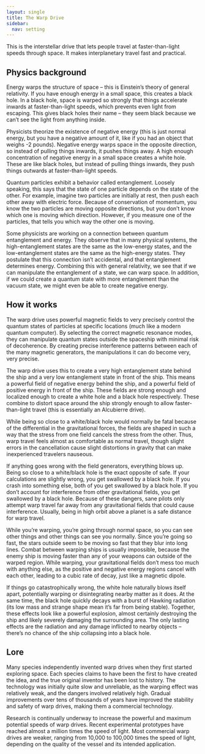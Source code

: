 ```yaml
---
layout: single
title: The Warp Drive
sidebar:
  nav: setting
---
```


This is the interstellar drive that lets people travel at faster-than-light speeds through space. It makes interplanetary travel fast and practical.

## Physics background

Energy warps the structure of space – this is Einstein’s theory of general relativity. If you have enough energy in a small space, this creates a black hole. In a black hole, space is warped so strongly that things accelerate inwards at faster-than-light speeds, which prevents even light from escaping. This gives black holes their name – they seem black because we can’t see the light from anything inside.

Physicists theorize the existence of negative energy (this is just normal energy, but you have a negative amount of it, like if you had an object that weighs -2 pounds). Negative energy warps space in the opposite direction, so instead of pulling things inwards, it pushes things away. A high enough concentration of negative energy in a small space creates a white hole. These are like black holes, but instead of pulling things inwards, they push things outwards at faster-than-light speeds.

Quantum particles exhibit a behavior called entanglement. Loosely speaking, this says that the state of one particle depends on the state of the other. For example, imagine two particles are initially at rest, then push each other away with electric force. Because of conservation of momentum, you know the two particles are moving opposite directions, but you don’t know which one is moving which direction. However, if you measure one of the particles, that tells you which way the other one is moving.

Some physicists are working on a connection between quantum entanglement and energy. They observe that in many physical systems, the high-entanglement states are the same as the low-energy states, and the low-entanglement states are the same as the high-energy states. They postulate that this connection isn’t accidental, and that entanglement determines energy. Combining this with general relativity, we see that if we can manipulate the entanglement of a state, we can warp space. In addition, if we could create a quantum state with more entanglement than the vacuum state, we might even be able to create negative energy.

## How it works

The warp drive uses powerful magnetic fields to very precisely control the quantum states of particles at specific locations (much like a modern quantum computer). By selecting the correct magnetic resonance modes, they can manipulate quantum states outside the spaceship with minimal risk of decoherence. By creating precise interference patterns between each of the many magnetic generators, the manipulations it can do become very, very precise.

The warp drive uses this to create a very high entanglement state behind the ship and a very low entanglement state in front of the ship. This means a powerful field of negative energy behind the ship, and a powerful field of positive energy in front of the ship. These fields are strong enough and localized enough to create a white hole and a black hole respectively. These combine to distort space around the ship strongly enough to allow faster-than-light travel (this is essentially an Alcubierre drive).

While being so close to a white/black hole would normally be fatal because of the differential in the gravitational forces, the fields are shaped in such a way that the stress from one field cancels the stress from the other. Thus, warp travel feels almost as comfortable as normal travel, though slight errors in the cancellation cause slight distortions in gravity that can make inexperienced travelers nauseous.

If anything goes wrong with the field generators, everything blows up. Being so close to a white/black hole is the exact opposite of safe. If your calculations are slightly wrong, you get swallowed by a black hole. If you crash into something else, both of you get swallowed by a black hole. If you don’t account for interference from other gravitational fields, you get swallowed by a black hole. Because of these dangers, sane pilots only attempt warp travel far away from any gravitational fields that could cause interference. Usually, being in high orbit above a planet is a safe distance for warp travel.

While you’re warping, you’re going through normal space, so you can see other things and other things can see you normally. Since you’re going so fast, the stars outside seem to be moving so fast that they blur into long lines. Combat between warping ships is usually impossible, because the enemy ship is moving faster than any of your weapons can outside of the warped region. While warping, your gravitational fields don’t mess too much with anything else, as the positive and negative energy regions cancel with each other, leading to a cubic rate of decay, just like a magnetic dipole.

If things go catastrophically wrong, the white hole naturally blows itself apart, potentially warping or disintegrating nearby matter as it does. At the same time, the black hole quickly decays with a burst of Hawking radiation (its low mass and strange shape mean it’s far from being stable). Together, these effects look like a powerful explosion, almost certainly destroying the ship and likely severely damaging the surrounding area. The only lasting effects are the radiation and any damage inflicted to nearby objects – there’s no chance of the ship collapsing into a black hole.

## Lore

Many species independently invented warp drives when they first started exploring space. Each species claims to have been the first to have created the idea, and the true original inventor has been lost to history. The technology was initially quite slow and unreliable, as the warping effect was relatively weak, and the dangers involved relatively high. Gradual improvements over tens of thousands of years have improved the stability and safety of warp drives, making them a commercial technology.

Research is continually underway to increase the powerful and maximum potential speeds of warp drives. Recent experimental prototypes have reached almost a million times the speed of light. Most commercial warp drives are weaker, ranging from 10,000 to 100,000 times the speed of light, depending on the quality of the vessel and its intended application.

